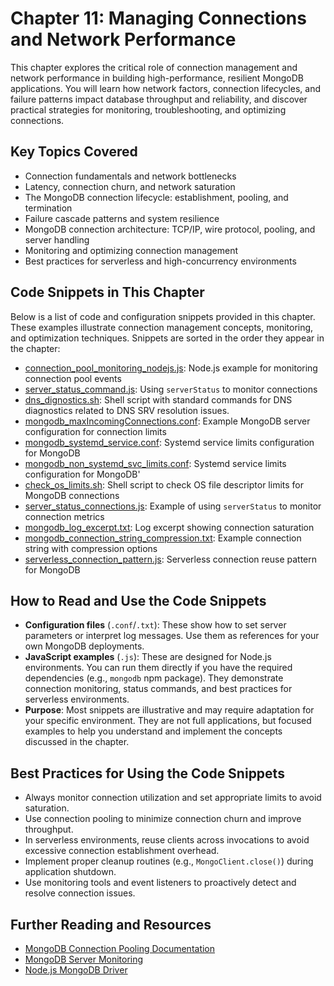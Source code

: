 # Chapter 11: Managing Connections and Network Performance

This chapter explores the critical role of connection management and network performance in building high-performance, resilient MongoDB applications. You will learn how network factors, connection lifecycles, and failure patterns impact database throughput and reliability, and discover practical strategies for monitoring, troubleshooting, and optimizing connections.

## Key Topics Covered
- Connection fundamentals and network bottlenecks
- Latency, connection churn, and network saturation
- The MongoDB connection lifecycle: establishment, pooling, and termination
- Failure cascade patterns and system resilience
- MongoDB connection architecture: TCP/IP, wire protocol, pooling, and server handling
- Monitoring and optimizing connection management
- Best practices for serverless and high-concurrency environments

## Code Snippets in This Chapter
Below is a list of code and configuration snippets provided in this chapter. These examples illustrate connection management concepts, monitoring, and optimization techniques. Snippets are sorted in the order they appear in the chapter:

- [connection_pool_monitoring_nodejs.js](./connection_pool_monitoring_nodejs.js): Node.js example for monitoring connection pool events
- [server_status_command.js](./server_status_command.js): Using `serverStatus` to monitor connections
- [dns_dignostics.sh](./dns_dignostics.sh): Shell script with standard commands for DNS diagnostics related to DNS SRV resolution issues.
- [mongodb_maxIncomingConnections.conf](./mongodb_maxIncomingConnections.conf): Example MongoDB server configuration for connection limits
- [mongodb_systemd_service.conf](./mongodb_systemd_service.conf): Systemd service limits configuration for MongoDB
- [mongodb_non_systemd_svc_limits.conf](./mongodb_non_systemd_svc_limits.conf): Systemd service limits configuration for MongoDB'
- [check_os_limits.sh](./check_os_limits.sh): Shell script to check OS file descriptor limits for MongoDB connections
- [server_status_connections.js](./server_status_connections.js): Example of using `serverStatus` to monitor connection metrics
- [mongodb_log_excerpt.txt](./mongodb_log_excerpt.txt): Log excerpt showing connection saturation
- [mongodb_connection_string_compression.txt](./mongodb_connection_string_compression.txt): Example connection string with compression options
- [serverless_connection_pattern.js](./serverless_connection_pattern.js): Serverless connection reuse pattern for MongoDB

## How to Read and Use the Code Snippets
- **Configuration files** (`.conf`/`.txt`): These show how to set server parameters or interpret log messages. Use them as references for your own MongoDB deployments.
- **JavaScript examples** (`.js`): These are designed for Node.js environments. You can run them directly if you have the required dependencies (e.g., `mongodb` npm package). They demonstrate connection monitoring, status commands, and best practices for serverless environments.
- **Purpose**: Most snippets are illustrative and may require adaptation for your specific environment. They are not full applications, but focused examples to help you understand and implement the concepts discussed in the chapter.

## Best Practices for Using the Code Snippets
- Always monitor connection utilization and set appropriate limits to avoid saturation.
- Use connection pooling to minimize connection churn and improve throughput.
- In serverless environments, reuse clients across invocations to avoid excessive connection establishment overhead.
- Implement proper cleanup routines (e.g., `MongoClient.close()`) during application shutdown.
- Use monitoring tools and event listeners to proactively detect and resolve connection issues.

## Further Reading and Resources
- [MongoDB Connection Pooling Documentation](https://www.mongodb.com/docs/drivers/node/current/fundamentals/connection/#connection-pooling)
- [MongoDB Server Monitoring](https://www.mongodb.com/docs/manual/reference/command/serverStatus/)
- [Node.js MongoDB Driver](https://mongodb.github.io/node-mongodb-native/)

